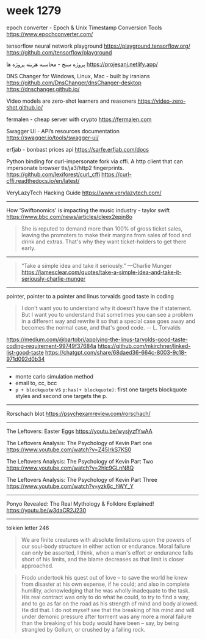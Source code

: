 # week 1279
epoch converter - Epoch & Unix Timestamp Conversion Tools
https://www.epochconverter.com/

tensorflow neural network playground
https://playground.tensorflow.org/
https://github.com/tensorflow/playground

پروژه سنج - محاسبه هزینه پروژه ها
https://projesanj.netlify.app/

DNS Changer for Windows, Linux, Mac - built by iranians
https://github.com/DnsChanger/dnsChanger-desktop
https://dnschanger.github.io/

Video models are zero-shot learners and reasoners
https://video-zero-shot.github.io/

fermalen - cheap server with crypto
https://fermalen.com

Swagger UI - API’s resources documentation
https://swagger.io/tools/swagger-ui/

erfjab - bonbast prices api
https://sarfe.erfjab.com/docs

Python binding for curl-impersonate fork via cffi. A http client that can impersonate browser tls/ja3/http2 fingerprints.
https://github.com/lexiforest/curl_cffi
https://curl-cffi.readthedocs.io/en/latest/

VeryLazyTech Hacking Guide
https://www.verylazytech.com/

---

How 'Swiftonomics' is impacting the music industry - taylor swift
https://www.bbc.com/news/articles/cleex2epjn8o
> She is reputed to demand more than 100% of gross ticket sales, leaving the promoters to make their margins from sales of food and drink and extras. That's why they want ticket-holders to get there early.

---

> “Take a simple idea and take it seriously.” —Charlie Munger
https://jamesclear.com/quotes/take-a-simple-idea-and-take-it-seriously-charlie-munger

---

pointer, pointer to a pointer and linus torvalds good taste in coding

> I don't want you to understand why it doesn't have the if statement. But I want you to understand that sometimes you can see a problem in a different way and rewrite it so that a special case goes away and becomes the normal case, and that's good code. -- L. Torvalds

https://medium.com/@bartobri/applying-the-linus-tarvolds-good-taste-coding-requirement-99749f37684a
https://github.com/mkirchner/linked-list-good-taste
https://chatgpt.com/share/68daed36-664c-8003-9c18-971d092d0b34

---

- monte carlo simulation method
- email to, cc, bcc
- `p + blockquote` vs `p:has(+ blockquote)`: first one targets blockquote styles and second one targets the p.

---

Rorschach blot
https://psychexamreview.com/rorschach/

---

The Leftovers: Easter Eggs
https://youtu.be/wysjyzfYwAA

The Leftovers Analysis: The Psychology of Kevin Part one
https://www.youtube.com/watch?v=Z45IrkS7KS0

The Leftovers Analysis: The Psychology of Kevin Part Two
https://www.youtube.com/watch?v=2hlc9GLnN8Q

The Leftovers Analysis: The Psychology of Kevin Part Three
https://www.youtube.com/watch?v=yzk6c_hWY_Y

---

Ponyo Revealed: The Real Mythology & Folklore Explained!
https://youtu.be/w3daCR2J230

---

tolkien letter 246

> We are finite creatures with absolute limitations upon the powers of our soul-body structure in either action or endurance. Moral failure can only be asserted, I think, when a man's effort or endurance falls short of his limits, and the blame decreases as that limit is closer approached.

> Frodo undertook his quest out of love – to save the world he knew from disaster at his own expense, if he could; and also in complete humility, acknowledging that he was wholly inadequate to the task. His real contract was only to do what he could, to try to find a way, and to go as far on the road as his strength of mind and body allowed. He did that. I do not myself see that the breaking of his mind and will under demonic pressure after torment was any more a moral failure than the breaking of his body would have been – say, by being strangled by Gollum, or crushed by a falling rock.

